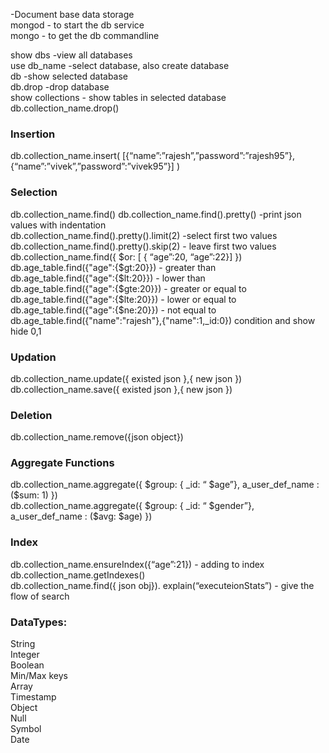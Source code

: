 -Document base data storage  
mongod	- to start the db service  
mongo		- to get the db commandline  

show dbs		-view all databases  
use db_name		-select database, also create database	  
db			-show selected database   
db.drop			-drop database  
show collections	- show tables  in selected database  
db.collection_name.drop()  

### Insertion   
db.collection_name.insert( [{“name”:”rajesh”,”password”:”rajesh95”},{“name”:”vivek”,”password”:”vivek95”}] )  

### Selection  
db.collection_name.find()
db.collection_name.find().pretty()			-print json values with indentation  
db.collection_name.find().pretty().limit(2)		-select first two values  
db.collection_name.find().pretty().skip(2)		- leave first two values  
db.collection_name.find({ $or: [ { “age”:20, “age”:22}] })  
db.age_table.find({"age":{$gt:20}})		- greater than  
db.age_table.find({"age":{$lt:20}})		- lower than  
db.age_table.find({"age":{$gte:20}})		- greater or equal to  			
db.age_table.find({"age":{$lte:20}})		- lower or equal to  
db.age_table.find({"age":{$ne:20}})		- not equal to  
db.age_table.find({"name":"rajesh"},{"name":1,_id:0})      	condition and show hide 0,1  


### Updation  
db.collection_name.update({ existed json },{ new json })  
db.collection_name.save({ existed json },{ new json })  


### Deletion  
db.collection_name.remove({json object})  

### Aggregate Functions  
db.collection_name.aggregate({ $group: { _id: “ $age”}, a_user_def_name : ($sum: 1) })  
db.collection_name.aggregate({ $group: { _id: “ $gender”}, a_user_def_name : ($avg: $age) })  

### Index  
db.collection_name.ensureIndex({“age”:21})		- adding to index  
db.collection_name.getIndexes()  
db.collection_name.find({ json obj}). explain(“executeionStats”)		- give the flow of search  

### DataTypes:  
String  
Integer  
Boolean  
Min/Max keys  
Array  
Timestamp  
Object  
Null  
Symbol  
Date  
